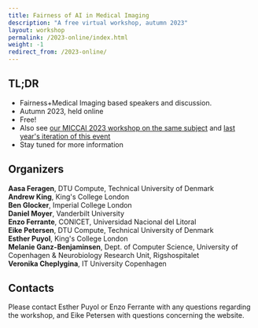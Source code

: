```yaml
---
title: Fairness of AI in Medical Imaging
description: "A free virtual workshop, autumn 2023"
layout: workshop
permalink: /2023-online/index.html
weight: -1
redirect_from: /2023-online/
---
```


## TL;DR

 - Fairness+Medical Imaging based speakers and discussion.  
 - Autumn 2023, held online
 - Free! 
 - Also see [our MICCAI 2023 workshop on the same subject](/2023-miccai/) and [last year's iteration of this event](/2022/)
 - Stay tuned for more information

## Organizers

**Aasa Feragen**, DTU Compute, Technical University of Denmark  
**Andrew King**, King's College London  
**Ben Glocker**, Imperial College London  
**Daniel Moyer**, Vanderbilt University  
**Enzo Ferrante**, CONICET, Universidad Nacional del Litoral  
**Eike Petersen**, DTU Compute, Technical University of Denmark  
**Esther Puyol**, King's College London  
**Melanie Ganz-Benjaminsen**, Dept. of Computer Science, University of Copenhagen & Neurobiology Research Unit, Rigshospitalet  
**Veronika Cheplygina**, IT University Copenhagen  

## Contacts

<!-- replace with group email -->
Please contact Esther Puyol or Enzo Ferrante with any questions regarding the workshop, and Eike Petersen with questions concerning the website.



